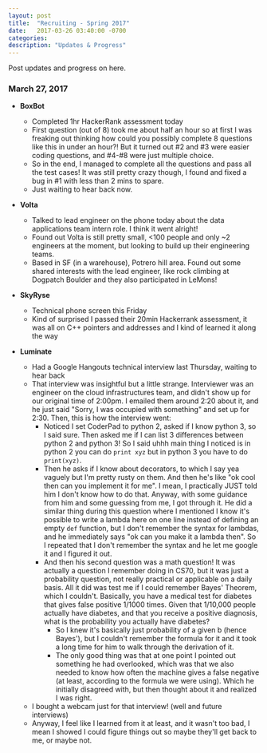 ```yaml
---
layout: post
title:  "Recruiting - Spring 2017"
date:   2017-03-26 03:40:00 -0700
categories:
description: "Updates & Progress"
---
```


Post updates and progress on here.

### March 27, 2017
* **BoxBot**
   - Completed 1hr HackerRank assessment today
   - First question (out of 8) took me about half an hour so at first I was freaking out thinking how could you possibly complete 8 questions like this in under an hour?! But it turned out \#2 and \#3 were easier coding questions, and \#4-\#8 were just multiple choice.
   - So in the end, I managed to complete all the questions and pass all the test cases! It was still pretty crazy though, I found and fixed a bug in \#1 with less than 2 mins to spare.
   - Just waiting to hear back now.

* **Volta**
  - Talked to lead engineer on the phone today about the data applications team intern role. I think it went alright!
  - Found out Volta is still pretty small, <100 people and only ~2 engineers at the moment, but looking to build up their engineering teams.
  - Based in SF (in a warehouse), Potrero hill area. Found out some shared interests with the lead engineer, like rock climbing at Dogpatch Boulder and they also participated in LeMons!

* **SkyRyse**
  - Technical phone screen this Friday
  - Kind of surprised I passed their 20min Hackerrank assessment, it was all on C++ pointers and addresses and I kind of learned it along the way

* **Luminate**
  - Had a Google Hangouts technical interview last Thursday, waiting to hear back
  - That interview was insightful but a little strange. Interviewer was an engineer on the cloud infrastructures team, and didn't show up for our original time of 2:00pm. I emailed them around 2:20 about it, and he just said "Sorry, I was occupied with something" and set up for 2:30. Then, this is how the interview went:
    - Noticed I set CoderPad to python 2, asked if I know python 3, so I said sure. Then asked me if I can list 3 differences between python 2 and python 3! So I said uhhh main thing I noticed is in python 2 you can do `print xyz` but in python 3 you have to do `print(xyz)`.
    - Then he asks if I know about decorators, to which I say yea vaguely but I'm pretty rusty on them. And then he's like "ok cool then can you implement it for me". I mean, I practically JUST told him I don't know how to do that. Anyway, with some guidance from him and some guessing from me, I got through it. He did a similar thing during this question where I mentioned I know it's possible to write a lambda here on one line instead of defining an empty `def` function, but I don't remember the syntax for lambdas, and he immediately says "ok can you make it a lambda then". So I repeated that I don't remember the syntax and he let me google it and I figured it out.
    - And then his second question was a math question! It was actually a question I remember doing in CS70, but it was just a probability question, not really practical or applicable on a daily basis. All it did was test me if I could remember Bayes' Theorem, which I couldn't. Basically, you have a medical test for diabetes that gives false positive 1/1000 times. Given that 1/10,000 people actually have diabetes, and that you receive a positive diagnosis, what is the probability you actually have diabetes?
      - So I knew it's basically just probability of a given b (hence Bayes'), but I couldn't remember the formula for it and it took a long time for him to walk through the derivation of it.
      - The only good thing was that at one point I pointed out something he had overlooked, which was that we also needed to know how often the machine gives a false negative (at least, according to the formula we were using). Which he initially disagreed with, but then thought about it and realized I was right.
  - I bought a webcam just for that interview! (well and future interviews)
  - Anyway, I feel like I learned from it at least, and it wasn't too bad, I mean I showed I could figure things out so maybe they'll get back to me, or maybe not.
